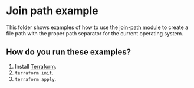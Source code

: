 # Join path example

This folder shows examples of how to use the [join-path module](https://github.com/terraform-modules-krish/terraform-aws-utilities/blob/v0.1.5/modules/join-path) to create a file path with the 
proper path separator for the current operating system. 




## How do you run these examples?

1. Install [Terraform](https://www.terraform.io/).
1. `terraform init`.
1. `terraform apply`.




